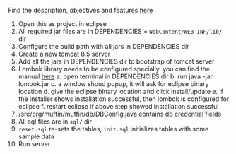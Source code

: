 Find the description, objectives and features [here](https://docs.google.com/document/d/1T4aY3V217nW8-nuqcLnUf_MiMWuC4puRzr35suoU8S8/edit?usp=sharing)
1. Open this as project in eclipse
2. All required jar files are in DEPENDENCIES = `WebContent/WEB-INF/lib/` dir
3. Configure the build path with all jars in DEPENDENCIES dir
4. Create a new tomcat 8.5 server
5. Add all the jars in DEPENDENCIES dir to bootstrap of tomcat server
6. Lombok library needs to be configured specially. you can find the manual [here](https://howtodoinjava.com/automation/lombok-eclipse-installation-examples/)
	a. open terminal in DEPENDENCIES dir
	b. run java -jar lombok.jar
	c. a window shoud popup, it will ask for eclipse binary location
	d. give the eclipse binary location and click install/update
	e. if the installer shows installation successful, then lombok is configured for eclipse
	f. restart eclipse if above step showed installation successful
7. /src/org/muffin/muffin/db/DBConfig.java contains db credential fields
8. All sql files are in `sql/` dir
9. `reset.sql` re-sets the tables, `init.sql` initializes tables with some sample data
10. Run server
